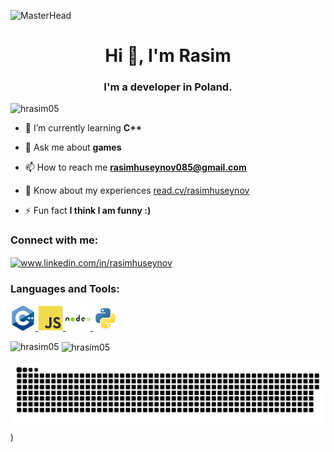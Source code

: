 ![MasterHead](https://r.resimlink.com/0Ibi4HQn.png)
<h1 align="center">Hi 👋, I'm Rasim</h1>
<h3 align="center">I'm a developer in Poland.</h3>

<p align="left"> <img src="https://komarev.com/ghpvc/?username=hrasim05&label=Profile%20views&color=0e75b6&style=flat" alt="hrasim05" /> </p>

- 🌱 I’m currently learning **C++**

- 💬 Ask me about **games**

- 📫 How to reach me **rasimhuseynov085@gmail.com**

- 📄 Know about my experiences [read.cv/rasimhuseynov](read.cv/rasimhuseynov)

- ⚡ Fun fact **I think I am funny :)**

<h3 align="left">Connect with me:</h3>
<p align="left">
<a href="https://linkedin.com/in/www.linkedin.com/in/rasimhuseynov" target="blank"><img align="center" src="https://raw.githubusercontent.com/rahuldkjain/github-profile-readme-generator/master/src/images/icons/Social/linked-in-alt.svg" alt="www.linkedin.com/in/rasimhuseynov" height="30" width="40" /></a>
</p>

<h3 align="left">Languages and Tools:</h3>
<p align="left"> <a href="https://www.w3schools.com/cpp/" target="_blank" rel="noreferrer"> <img src="https://raw.githubusercontent.com/devicons/devicon/master/icons/cplusplus/cplusplus-original.svg" alt="cplusplus" width="40" height="40"/> </a> <a href="https://developer.mozilla.org/en-US/docs/Web/JavaScript" target="_blank" rel="noreferrer"> <img src="https://raw.githubusercontent.com/devicons/devicon/master/icons/javascript/javascript-original.svg" alt="javascript" width="40" height="40"/> </a> <a href="https://nodejs.org" target="_blank" rel="noreferrer"> <img src="https://raw.githubusercontent.com/devicons/devicon/master/icons/nodejs/nodejs-original-wordmark.svg" alt="nodejs" width="40" height="40"/> </a> <a href="https://www.python.org" target="_blank" rel="noreferrer"> <img src="https://raw.githubusercontent.com/devicons/devicon/master/icons/python/python-original.svg" alt="python" width="40" height="40"/> </a> </p>

<p><img align="left" src="https://github-readme-stats.vercel.app/api/top-langs?username=hrasim05&show_icons=true&locale=en&layout=compact" alt="hrasim05" /></p>

<p>&nbsp;<img align="center" src="https://github-readme-stats.vercel.app/api?username=hrasim05&show_icons=true&locale=en" alt="hrasim05" /></p>

<picture><source media="(prefers-color-scheme: dark)" srcset="https://raw.githubusercontent.com/hrasim05/hrasim05/output/github-contribution-grid-snake-dark.svg"><source media="(prefers-color-scheme: light)" srcset="https://raw.githubusercontent.com/hrasim05/hrasim05/output/github-contribution-grid-snake.svg"><img alt="github contribution grid snake animation" src="https://raw.githubusercontent.com/hrasim05/hrasim05/output/github-contribution-grid-snake.svg"></picture>)
